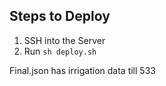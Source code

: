 ## Steps to Deploy

 1. SSH into the Server
 2. Run `sh deploy.sh`


Final.json has irrigation data till 533 